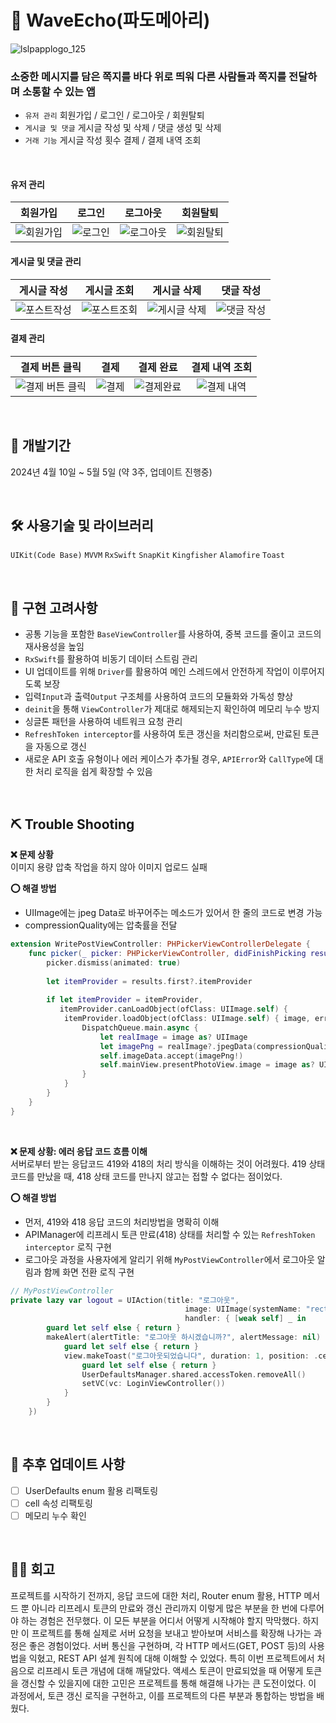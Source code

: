 # 📨 WaveEcho(파도메아리)

<picture>![lslpapplogo_125](https://github.com/jieun0330/WaveEcho/assets/42729069/b0cd7fc4-f4d4-42e9-a57e-7a2368125cef)</picture>

### 소중한 메시지를 담은 쪽지를 바다 위로 띄워 다른 사람들과 쪽지를 전달하며 소통할 수 있는 앱
* `유저 관리` 회원가입 / 로그인 / 로그아웃 / 회원탈퇴
* `게시글 및 댓글` 게시글 작성 및 삭제 / 댓글 생성 및 삭제
* `거래 기능` 게시글 작성 횟수 결제 / 결제 내역 조회

<br/>

#### 유저 관리
| 회원가입 | 로그인 | 로그아웃 | 회원탈퇴 |
|:---:|:---:|:---:|:---:|
|<picture>![회원가입](https://github.com/jieun0330/WaveEcho/assets/42729069/7d1b2a84-5311-40b7-b451-86cf12daf8e0)</picture>|<picture>![로그인](https://github.com/jieun0330/WaveEcho/assets/42729069/9a0760cb-1a3f-4f03-a72f-304266104736)</picture>|<picture>![로그아웃](https://github.com/jieun0330/WaveEcho/assets/42729069/dc65cdfb-9901-41a5-b3aa-4f05009ca4ef)</picture>|<picture>![회원탈퇴](https://github.com/jieun0330/WaveEcho/assets/42729069/36797a87-652a-4ff0-a168-c8552610eeb7)</picture>



#### 게시글 및 댓글 관리
| 게시글 작성 | 게시글 조회 | 게시글 삭제 | 댓글 작성 |
|:---:|:---:|:---:|:---:|
|<picture>![포스트작성](https://github.com/jieun0330/WaveEcho/assets/42729069/0550ed94-8b07-47ed-bc9f-58406e30c642)</picture>|<picture>![포스트조회](https://github.com/jieun0330/WaveEcho/assets/42729069/e6f6d92d-7c79-47b7-bc71-467558d2634d)</picture>|<picture>![게시글 삭제](https://github.com/jieun0330/WaveEcho/assets/42729069/2422abfc-5a92-46ef-b336-c3159aaf7961)</picture>|<picture>![댓글 작성](https://github.com/jieun0330/WaveEcho/assets/42729069/d48527d3-2b40-41cb-aeb0-17e1ea38944c)</picture>

#### 결제 관리
| 결제 버튼 클릭 | 결제 | 결제 완료 | 결제 내역 조회 |
|:---:|:---:|:---:|:---:|
|<picture>![결제 버튼 클릭](https://github.com/jieun0330/WaveEcho/assets/42729069/d70a879f-1190-4a33-939d-4ddc43f3a4db)</picture>|<picture>![결제](https://github.com/jieun0330/WaveEcho/assets/42729069/52089dc7-fb23-4d31-9b57-781aad4fc246)</picture>|<picture>![결제완료](https://github.com/jieun0330/WaveEcho/assets/42729069/7a892873-933c-4826-b508-3e8f215c685b)</picture>|<picture>![결제 내역](https://github.com/jieun0330/WaveEcho/assets/42729069/2598ef4d-be06-46b0-ad82-fbdf3469ba2e)</picture>



<br/>

## 🔨 개발기간
2024년 4월 10일 ~ 5월 5일 (약 3주, 업데이트 진행중)

<br/>

## 🛠️ 사용기술 및 라이브러리
`UIKit(Code Base)` `MVVM` `RxSwift` `SnapKit` `Kingfisher` `Alamofire` `Toast`

<br/>

## 🔧 구현 고려사항
- 공통 기능을 포함한 `BaseViewController`를 사용하여, 중복 코드를 줄이고 코드의 재사용성을 높임
- `RxSwift`를 활용하여 비동기 데이터 스트림 관리
- UI 업데이트를 위해 `Driver`를 활용하여 메인 스레드에서 안전하게 작업이 이루어지도록 보장
- 입력`Input`과 출력`Output` 구조체를 사용하여 코드의 모듈화와 가독성 향상
- `deinit`을 통해 `ViewController`가 제대로 해제되는지 확인하여 메모리 누수 방지
- 싱글톤 패턴을 사용하여 네트워크 요청 관리
- `RefreshToken interceptor`를 사용하여 토큰 갱신을 처리함으로써, 만료된 토큰을 자동으로 갱신
- 새로운 API 호출 유형이나 에러 케이스가 추가될 경우, `APIError`와 `CallType`에 대한 처리 로직을 쉽게 확장할 수 있음
  

<br/>



## ⛏️ Trouble Shooting

**❌ 문제 상황**
<br/>
이미지 용량 압축 작업을 하지 않아 이미지 업로드 실패

**⭕️ 해결 방법**
- UIImage에는 jpeg Data로 바꾸어주는 메소드가 있어서 한 줄의 코드로 변경 가능
- compressionQuality에는 압축률을 전달




```swift
extension WritePostViewController: PHPickerViewControllerDelegate {
    func picker(_ picker: PHPickerViewController, didFinishPicking results: [PHPickerResult]) {
        picker.dismiss(animated: true)
        
        let itemProvider = results.first?.itemProvider
        
        if let itemProvider = itemProvider,
           itemProvider.canLoadObject(ofClass: UIImage.self) {
            itemProvider.loadObject(ofClass: UIImage.self) { image, error in
                DispatchQueue.main.async {
                    let realImage = image as? UIImage
                    let imagePng = realImage?.jpegData(compressionQuality: 0.3)
                    self.imageData.accept(imagePng!)
                    self.mainView.presentPhotoView.image = image as? UIImage
                }
            }
        }
    }
}
```
<br/>

**❌ 문제 상황: 에러 응답 코드 흐름 이해**
<br/>
서버로부터 받는 응답코드 419와 418의 처리 방식을 이해하는 것이 어려웠다. 419 상태 코드를 만났을 때, 418 상태 코드를 만나지 않고는 접할 수 없다는 점이었다.

**⭕️ 해결 방법**
- 먼저, 419와 418 응답 코드의 처리방법을 명확히 이해
- APIManager에 리프레시 토큰 만료(418) 상태를 처리할 수 있는  `RefreshToken interceptor` 로직 구현
- 로그아웃 과정을 사용자에게 알리기 위해 `MyPostViewController`에서 로그아웃 알림과 함께 화면 전환 로직 구현

```swift
// MyPostViewController
private lazy var logout = UIAction(title: "로그아웃",
                                       image: UIImage(systemName: "rectangle.portrait.and.arrow.right"),
                                       handler: { [weak self] _ in
        guard let self else { return }
        makeAlert(alertTitle: "로그아웃 하시겠습니까?", alertMessage: nil) { [weak self] completeAction in
            guard let self else { return }
            view.makeToast("로그아웃되었습니다", duration: 1, position: .center) { [weak self] didTap in
                guard let self else { return }
                UserDefaultsManager.shared.accessToken.removeAll()
                setVC(vc: LoginViewController())
            }
        }
    })
```


<br/>

## 🔧 추후 업데이트 사항

- [ ] UserDefaults enum 활용 리팩토링
- [ ] cell 속성 리팩토링
- [ ] 메모리 누수 확인

<br/>

## 👏🏻 회고
프로젝트를 시작하기 전까지, 응답 코드에 대한 처리, Router enum 활용, HTTP 메서드 뿐 아니라 리프레시 토큰의 만료와 갱신 관리까지 이렇게 많은 부분을 한 번에 다루어야 하는 경험은 전무했다. 이 모든 부분을 어디서 어떻게 시작해야 할지 막막했다. 하지만 이 프로젝트를 통해 실제로 서버 요청을 보내고 받아보며 서비스를 확장해 나가는 과정은 좋은 경험이었다.
서버 통신을 구현하며, 각 HTTP 메서드(GET, POST 등)의 사용법을 익혔고, REST API 설계 원칙에 대해 이해할 수 있었다.
특히 이번 프로젝트에서 처음으로 리프레시 토큰 개념에 대해 깨달았다. 액세스 토큰이 만료되었을 때 어떻게 토큰을 갱신할 수 있을지에 대한 고민은 프로젝트를 통해 해결해 나가는 큰 도전이었다. 이 과정에서, 토큰 갱신 로직을 구현하고, 이를 프로젝트의 다른 부분과 통합하는 방법을 배웠다.
